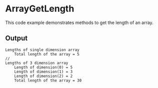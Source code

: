# ArrayGetLength
This code example demonstrates methods to get the length of an array.

## Output
```
Lengths of single dimension array
    Total length of the array = 5
//
Lengths of 3 dimension array
    Length of dimension(0) = 5
    Length of dimension(1) = 3
    Length of dimension(2) = 2
    Total length of the array = 30
```
